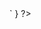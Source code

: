 <? if (vars.VIDEO) {
    `<iframe width="100%" height="400" src="https://www.youtube.com/embed/${vars.VIDEO}?rel=0" frameborder="0" allow="autoplay; encrypted-media" allowfullscreen></iframe>`
} ?>

<? vars.SCORE_INFO ?>

<? vars.DESCRIPTION ?>
